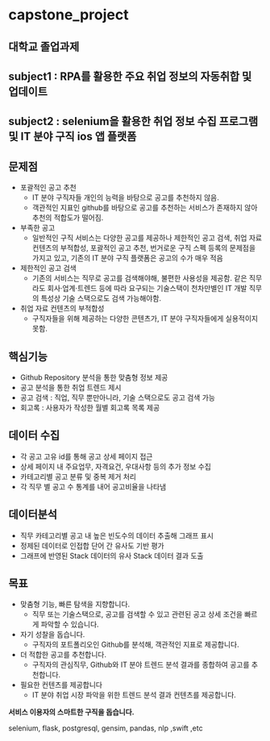 
# capstone_project 
대학교 졸업과제
------------
## subject1 : RPA를 활용한 주요 취업 정보의 자동취합 및 업데이트
## subject2 : selenium을 활용한 취업 정보 수집 프로그램 및 IT 분야 구직 ios 앱 플랫폼

문제점
----------
- 포괄적인 공고 추천
  - IT 분야 구직자들 개인의 능력을 바탕으로 공고를 추천하지 않음.  
  - 객관적인 지표인 github를 바탕으로 공고를 추천하는 서비스가 존재하지 않아 추천의 적합도가 떨어짐.
- 부족한 공고
	- 일반적인 구직 서비스는 다양한 공고를 제공하나 제한적인 공고 검색, 취업 자료 컨텐츠의 부적합성, 포괄적인 공고 추천, 번거로운 구직 스펙 등록의 문제점을 가지고 있고, 기존의 IT 분야 구직 플랫폼은 공고의 수가 매우 적음
- 제한적인 공고 검색
	- 기존의 서비스는 직무로 공고를 검색해야해, 불편한 사용성을 제공함. 같은 직무라도 회사·업계·트렌드 등에 따라 요구되는 기술스택이 천차만별인 IT 개발 직무의 특성상 기술 스택으로도 검색 가능해야함.
- 취업 자료 컨텐츠의 부적합성
	- 구직자들을 위해 제공하는 다양한 콘텐츠가, IT 분야 구직자들에게 실용적이지 못함.

핵심기능
-----------
- Github Repository 분석을 통한 맞춤형 정보 제공
- 공고 분석을 통한 취업 트렌드 제시
- 공고 검색 : 직업, 직무 뿐만아니라,  기술 스택으로도 공고 검색 가능
- 회고록 : 사용자가 작성한  월별 회고록 목록 제공


데이터 수집
----------
-   각 공고 고유 id를 통해 공고 상세 페이지 접근
-   상세 페이지 내 주요업무, 자격요건, 우대사항 등의 추가 정보 수집
-   카테고리별 공고 분류 및 중복 제거 처리
-   각 직무 별 공고 수 통계를 내어 공고비율을 나타냄

데이터분석
----------
-   직무 카테고리별 공고 내 높은 빈도수의 데이터 추출해 그래프 표시
-   정제된 데이터로 인접합 단어 간 유사도 기반 평가
-   그래프에 반영된 Stack 데이터의 유사 Stack 데이터 결과 도출

목표 
----------
-   맞춤형 기능, 빠른 탐색을 지향합니다.  
	- 직무 또는 기술스택으로, 공고를 검색할 수 있고 관련된 공고 상세 조건을 빠르게 파악할 수 있습니다.
-  자기 성찰을 돕습니다.  
	- 구직자의 포트폴리오인 Github를 분석해, 객관적인 지표로 제공합니다.
-  더 적합한 공고를 추천합니다. 
	- 구직자의 관심직무, Github와 IT 분야 트렌드 분석 결과를 종합하여 공고를 추천합니다.
- 필요한 컨텐츠를 제공합니다  
	- IT 분야 취업 시장 파악을 위한 트렌드 분석 결과 컨텐츠를 제공합니다.

**서비스 이용자의 스마트한 구직을 돕습니다.**



selenium, flask, postgresql, gensim, pandas, nlp ,swift ,etc

